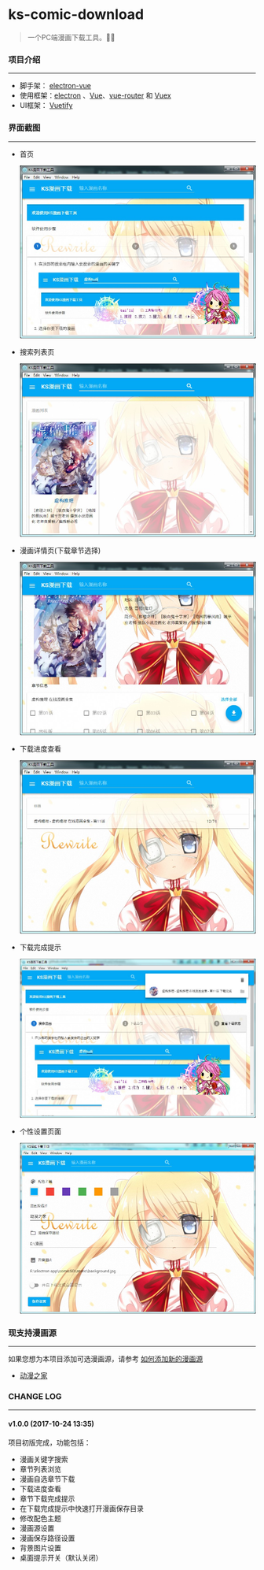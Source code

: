 # ks-comic-download

> 一个PC端漫画下载工具。:tada::tada:

### 项目介绍
---

- 脚手架： [electron-vue](https://github.com/SimulatedGREG/electron-vue)
- 使用框架：[electron](https://electron.atom.io/) 、[Vue](https://cn.vuejs.org/index.html)、[vue-router](https://router.vuejs.org/zh-cn/) 和 [Vuex](https://vuex.vuejs.org/zh-cn/)
- UI框架： [Vuetify](https://vuetifyjs.com/)

### 界面截图
---

- 首页
  
  ![首页](./doc/img/app1.jpg)

- 搜索列表页 
  
  ![搜索列表页](./doc/img/app2.jpg)

- 漫画详情页(下载章节选择) 

  ![漫画详情页](./doc/img/app3.jpg)

- 下载进度查看 

  ![下载进度查看](./doc/img/app4.jpg)

- 下载完成提示 

  ![下载完成提示](./doc/img/app5.jpg)

- 个性设置页面 

  ![个性设置页面](./doc/img/app6.jpg)


### 现支持漫画源
---

如果您想为本项目添加可选漫画源，请参考 [如何添加新的漫画源](./doc/addSource.md)

- [动漫之家](http://manhua.dmzj.com/)


### CHANGE LOG
--- 

#### v1.0.0 (2017-10-24 13:35)

项目初版完成，功能包括：

- 漫画关键字搜索
- 章节列表浏览
- 漫画自选章节下载
- 下载进度查看
- 章节下载完成提示
- 在下载完成提示中快速打开漫画保存目录
- 修改配色主题
- 漫画源设置
- 漫画保存路径设置
- 背景图片设置
- 桌面提示开关（默认关闭）
